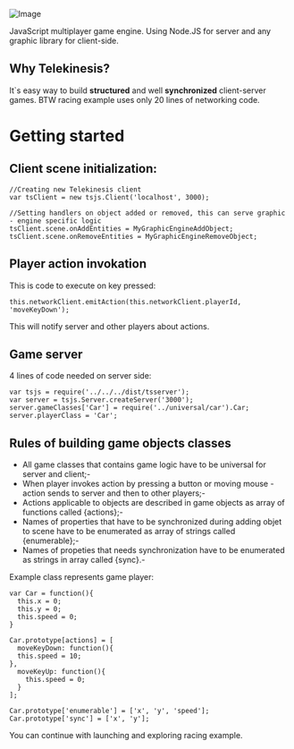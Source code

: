![Image](./blob/master/assets/telekinesislogo.png?raw=true)

JavaScript multiplayer game engine. Using Node.JS for server and any graphic library for client-side.

Why Telekinesis?
----------------
It`s easy way to build <b>structured</b> and well <b>synchronized</b> client-server games.
BTW racing example uses only 20 lines of networking code.

Getting started
===============
Client scene initialization:
--------------------------------------
    //Creating new Telekinesis client
    var tsClient = new tsjs.Client('localhost', 3000);
    
    //Setting handlers on object added or removed, this can serve graphic - engine specific logic
    tsClient.scene.onAddEntities = MyGraphicEngineAddObject;
    tsClient.scene.onRemoveEntities = MyGraphicEngineRemoveObject;
    
Player action invokation
------------------------
This is code to execute on key pressed:
    
    this.networkClient.emitAction(this.networkClient.playerId, 'moveKeyDown');
    
This will notify server and other players about actions.

Game server
-----------
4 lines of code needed on server side:

    var tsjs = require('../../../dist/tsserver');
    var server = tsjs.Server.createServer('3000');
    server.gameClasses['Car'] = require('../universal/car').Car;
    server.playerClass = 'Car';

Rules of building game objects classes
--------------------------------------
- All game classes that contains game logic have to be universal for server and client;-
- When player invokes action by pressing a button or moving mouse - action sends to server and then to other players;-
- Actions applicable to objects are described in game objects as array of functions called {actions};-
- Names of properties that have to be synchronized during adding objet to scene have to be enumerated as array of strings called {enumerable};-
- Names of propeties that needs synchronization have to be enumerated as strings in array called {sync}.-

Example class represents game player:

    var Car = function(){
      this.x = 0;
      this.y = 0;
      this.speed = 0;
    }

    Car.prototype[actions] = [
      moveKeyDown: function(){
      this.speed = 10;
    },
      moveKeyUp: function(){
        this.speed = 0;
      }
    ];

    Car.prototype['enumerable'] = ['x', 'y', 'speed'];
    Car.prototype['sync'] = ['x', 'y'];
    
You can continue with launching and exploring racing example.

